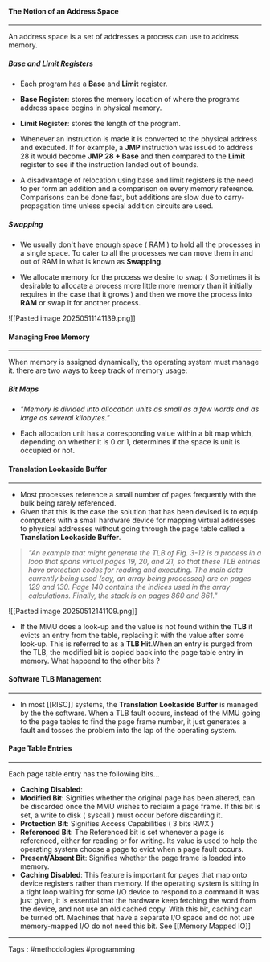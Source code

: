 #### The Notion of an Address Space
___
An address space is a set of addresses a process can use to address memory. 

##### Base and Limit Registers

- Each program has a **Base** and **Limit** register. 
 
- **Base Register**: stores the memory location of where the programs address space begins in physical memory. 
 
- **Limit Register**: stores the length of the program. 
 
- Whenever an instruction is made it is converted to the physical address and executed. If for example, a **JMP** instruction was issued to address 28 it would become **JMP 28 + Base** and then compared to the **Limit** register to see if the instruction landed out of bounds. 
 
- A disadvantage of relocation using base and limit registers is the need to per form an addition and a comparison on every memory reference. Comparisons can be done fast, but additions are slow due to carry-propagation time unless special addition circuits are used. 
##### Swapping

- We usually don't have enough space ( RAM ) to hold all the processes in a single space. To cater to all the processes we can move them in and out of RAM in what is known as **Swapping**. 
 
- We allocate memory for the process we desire to swap ( Sometimes it is desirable to allocate a process more little more memory than it initially requires in the case that it grows ) and then we move the process into **RAM** or swap it for another process. 

![[Pasted image 20250511141139.png]]

#### Managing Free Memory
___
When memory is assigned dynamically, the operating system must manage it. there are two ways to keep track of memory usage:
##### **Bit Maps** 

- *"Memory is divided into allocation units as small as a few words and as large as several kilobytes."* 
 
- Each allocation unit has a corresponding value within a bit map which, depending on whether it is 0 or 1, determines if the space is unit is occupied or not. 


#### Translation Lookaside Buffer
___
- Most processes reference a small number of pages frequently with the bulk being rarely referenced. 
- Given that this is the case the solution that has been devised is to equip computers with a small hardware device for mapping virtual addresses to physical addresses without going through the page table called a **Translation Lookaside Buffer**. 

> *"An example that might generate the TLB of Fig. 3-12 is a process in a loop that spans virtual pages 19, 20, and 21, so that these TLB entries have protection codes for reading and executing. The main data currently being used (say, an array being processed) are on pages 129 and 130. Page 140 contains the indices used in the array calculations. Finally, the stack is on pages 860 and 861."*

![[Pasted image 20250512141109.png]]
- If the MMU does a look-up and the value is not found within the **TLB** it evicts an entry from the table, replacing it with the value after some look-up. This is referred to as a **TLB Hit**.When an entry is purged from the TLB, the modified bit is copied back into the page table entry in memory. What happend to the other bits ? 
#### Software TLB Management
___
- In most [[RISC]] systems, the **Translation Lookaside Buffer** is managed by the the software. When a TLB fault occurs, instead of the MMU going to the page tables to find the page frame number, it just generates a fault and tosses the problem into the lap of the operating system. 

#### Page Table Entries
___
Each page table entry has the following bits...
- **Caching Disabled**: 
- **Modified Bit**: Signifies whether the original page has been altered, can be discarded once the MMU wishes to reclaim a page frame. If this bit is set, a write to disk ( syscall ) must occur before discarding it. 
- **Protection Bit**: Signifies Access Capabilities ( 3 bits RWX ) 
- **Referenced Bit**: The Referenced bit is set whenever a page is referenced, either for reading or for writing. Its value is used to help the operating system choose a page to evict when a page fault occurs.
- **Present/Absent Bit**: Signifies whether the page frame is loaded into memory. 
- **Caching Disabled**: This feature is important for pages that map onto device registers rather than memory. If the operating system is sitting in a tight loop waiting for some I/O device to respond to a command it was just given, it is essential that the hardware keep fetching the word from the device, and not use an old cached copy. With this bit, caching can be turned off. Machines that have a separate I/O space and do not use memory-mapped I/O do not need this bit. See [[Memory Mapped IO]]
____
Tags : #methodologies #programming 